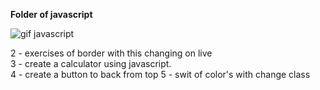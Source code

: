 <b>Folder of javascript</b>

![gif javascript](https://ronanlopes.me/wp-content/uploads/2020/11/javascript.png)


2 - exercises of border with this changing on live<br>
3 - create a calculator using javascript.<br>
4 - create a button to back from top
5 - swit of color's with change class
